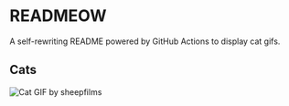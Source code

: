 # READMEOW

A self-rewriting README powered by GitHub Actions to display cat gifs.

## Cats

![Cat GIF by sheepfilms](https://media2.giphy.com/media/zZMTVkTeEfeEg/200.gif?cid=9acd02daoxy05nhv6nz0k72t6trr0bh1tt1v1yfztb64jq88&ep=v1_gifs_search&rid=200.gif&ct=g)
